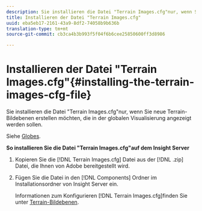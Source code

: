 ```yaml
---
description: Sie installieren die Datei "Terrain Images.cfg"nur, wenn Sie neue Terrain-Bildebenen erstellen möchten, die in der globalen Visualisierung angezeigt werden sollen.
title: Installieren der Datei "Terrain Images.cfg"
uuid: eba5eb17-2161-43a9-8df2-74058b9b636b
translation-type: tm+mt
source-git-commit: cb3ca4b3b993f5f04f6b6cee25850600ff3d8986

---
```



# Installieren der Datei &quot;Terrain Images.cfg&quot;{#installing-the-terrain-images-cfg-file}

Sie installieren die Datei &quot;Terrain Images.cfg&quot;nur, wenn Sie neue Terrain-Bildebenen erstellen möchten, die in der globalen Visualisierung angezeigt werden sollen.

Siehe [Globes](https://docs.adobe.com/content/help/en/data-workbench/using/client/analysis-visualizations/globes/c-globes.html).

**So installieren Sie die Datei &quot;Terrain Images.cfg&quot;auf dem Insight Server**

1. Kopieren Sie die [!DNL Terrain Images.cfg] Datei aus der [!DNL .zip] Datei, die Ihnen von Adobe bereitgestellt wird.
1. Fügen Sie die Datei in den [!DNL Components] Ordner im Installationsordner von Insight Server ein.

   Informationen zum Konfigurieren [!DNL Terrain Images.cfg]finden Sie unter [Terrain-Bildebenen](https://docs.adobe.com/content/help/en/data-workbench/using/geography/imagery-layers/terrain-image-layers/c-trn-img-lyrs.html).


